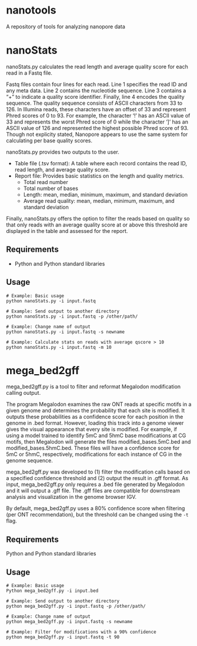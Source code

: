# nanotools
A repository of tools for analyzing nanopore data

# nanoStats
nanoStats.py calculates the read length and average quality score for each read in a Fastq file.

Fastq files contain four lines for each read. Line 1 specifies the read ID and any meta data. Line 2 contains the nucleotide sequence. Line 3 contains a “+” to indicate a quality score identifier. Finally, line 4 encodes the quality sequence. The quality sequence consists of ASCII characters from 33 to 126. In Illumina reads, these characters have an offset of 33 and represent Phred scores of 0 to 93. For example, the character ‘!’ has an ASCII value of 33 and represents the worst Phred score of 0 while the character ‘]’ has an ASCII value of 126 and represented the highest possible Phred score of 93. Though not explicity stated, Nanopore appears to use the same system for calculating per base quality scores.

nanoStats.py provides two outputs to the user. 
* Table file (.tsv format): A table where each record contains the read ID, read length, and average quality score. 
* Report file: Provides basic statistics on the length and quality metrics. 
    * Total read number
    * Total number of bases
    * Length: mean, median, minimum, maximum, and standard deviation
    * Average read quality: mean, median, minimum, maximum, and standard deviation

Finally, nanoStats.py offers the option to filter the reads based on quality so that only reads with an average quality score at or above this threshold are displayed in the table and assessed for the report.

## Requirements
* Python and Python standard libraries

## Usage
```
# Example: Basic usage
python nanoStats.py -i input.fastq

# Example: Send output to another directory
python nanoStats.py -i input.fastq -p /other/path/

# Example: Change name of output
python nanoStats.py -i input.fastq -s newname

# Example: Calculate stats on reads with average qscore > 10
python nanoStats.py -i input.fastq -m 10
```



# mega_bed2gff
mega_bed2gff.py is a tool to filter and reformat Megalodon modification calling output.

The program Megalodon examines the raw ONT reads at specific motifs in a given genome and determines the probability that each site is modified. It outputs these probabilities as a confidence score for each position in the genome in .bed format. However, loading this track into a genome viewer gives the visual appearance that every site is modified. For example, if using a model trained to identify 5mC and 5hmC base modifications at CG motifs, then Megalodon will generate the files modified_bases.5mC.bed and modified_bases.5hmC.bed. These files will have a confidence score for 5mC or 5hmC, respectively, modifications for each instance of CG in the genome sequence. 

mega_bed2gff.py was developed to (1) filter the modification calls based on a specified confidence threshold and (2) output the result in .gff format. As input, mega_bed2gff.py only requires a .bed file generated by Megalodon and it will output a .gff file. The .gff files are compatible for downstream analysis and visualization in the genome browser IGV.

By default, mega_bed2gff.py uses a 80% confidence score when filtering (per ONT recommendation), but the threshold can be changed using the `-t` flag. 

## Requirements
Python and Python standard libraries

## Usage
```
# Example: Basic usage
Python mega_bed2gff.py -i input.bed

# Example: Send output to another directory
python mega_bed2gff.py -i input.fastq -p /other/path/

# Example: Change name of output
python mega_bed2gff.py -i input.fastq -s newname

# Example: Filter for modifications with a 90% confidence
python mega_bed2gff.py -i input.fastq -t 90
```
